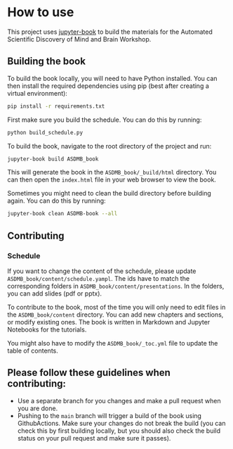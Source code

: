 # How to use

This project uses [jupyter-book](https://jupyterbook.org/intro.html) to build the materials for the Automated Scientific Discovery of Mind and Brain Workshop.

## Building the book

To build the book locally, you will need to have Python installed. You can then install the required dependencies using pip (best after creating a virtual environment):

```bash
pip install -r requirements.txt
```

First make sure you build the schedule. You can do this by running:

```bash
python build_schedule.py
```

To build the book, navigate to the root directory of the project and run:

```bash
jupyter-book build ASDMB_book
```

This will generate the book in the `ASDMB_book/_build/html` directory. You can then open the `index.html` file in your web browser to view the book.

Sometimes you might need to clean the build directory before building again. You can do this by running:

```bash
jupyter-book clean ASDMB-book --all
```



## Contributing

### Schedule

If you want to change the content of the schedule, please update `ASDMB_book/content/schedule.yampl`. The ids have to match the corresponding folders in `ASDMB_book/content/presentations`. In the folders, you can add slides (pdf or pptx).

To contribute to the book, most of the time you will only need to edit files in the `ASDMB_book/content` directory. You can add new chapters and sections, or modify existing ones. The book is written in Markdown and Jupyter Notebooks for the tutorials.

You might also have to modify the `ASDMB_book/_toc.yml` file to update the table of contents.

## Please follow these guidelines when contributing:

- Use a separate branch for you changes and make a pull request when you are done.
- Pushing to the `main` branch will trigger a build of the book using GithubActions. Make sure your changes do not break the build (you can check this by first building locally, but you should also check the build status on your pull request and make sure it passes).

